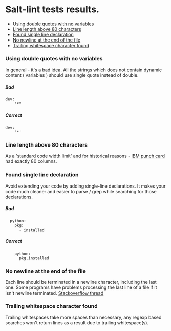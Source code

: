 # Salt-lint tests results.

* [Using double quotes with no variables](#double-quotes)
* [Line length above 80 characters](#line-length)
* [Found single line declaration](#single-declaration)
* [No newline at the end of the file](#no-newline)
* [Trailing whitespace character found](#trailing-whitespace)

### <a name="double-quotes"></a>Using double quotes with no variables
In general - it's a bad idea. All the strings which does not contain dynamic content ( variables ) should use single quote instead of double.

##### Bad
```
dev:
    "*"
```

##### Correct
```
dev:
    '*'
```

### <a name="line-length"></a>Line length above 80 characters
As a 'standard code width limit' and for historical reasons - [IBM punch card](http://en.wikipedia.org/wiki/Punched_card) had exactly 80 columns.

### <a name="single-declaration"></a>Found single line declaration
Avoid extending your code by adding single-line declarations. It makes your code much cleaner and easier to parse / grep while searching for those declarations.

##### Bad
```
  python:
    pkg:
      - installed
```

##### Correct
```
    python:
      pkg.installed
```

### <a name="no-newline"></a>No newline at the end of the file
Each line should be terminated in a newline character, including the last one. Some programs have problems processing the last line of a file if it isn't newline terminated. [Stackoverflow thread](http://stackoverflow.com/questions/729692/why-should-files-end-with-a-newline)

### <a name="trailing-whitespace"></a>Trailing whitespace character found
Trailing whitespaces take more spaces than necessary, any regexp based searches won't return lines as a result due to trailing whitespace(s).